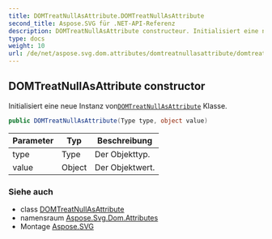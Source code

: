 ```yaml
---
title: DOMTreatNullAsAttribute.DOMTreatNullAsAttribute
second_title: Aspose.SVG für .NET-API-Referenz
description: DOMTreatNullAsAttribute constructeur. Initialisiert eine neue Instanz vonDOMTreatNullAsAttribute Klasse.
type: docs
weight: 10
url: /de/net/aspose.svg.dom.attributes/domtreatnullasattribute/domtreatnullasattribute/
---
```

## DOMTreatNullAsAttribute constructor

Initialisiert eine neue Instanz von[`DOMTreatNullAsAttribute`](../) Klasse.

```csharp
public DOMTreatNullAsAttribute(Type type, object value)
```

| Parameter | Typ | Beschreibung |
| --- | --- | --- |
| type | Type | Der Objekttyp. |
| value | Object | Der Objektwert. |

### Siehe auch

* class [DOMTreatNullAsAttribute](../)
* namensraum [Aspose.Svg.Dom.Attributes](../../domtreatnullasattribute/)
* Montage [Aspose.SVG](../../../)


